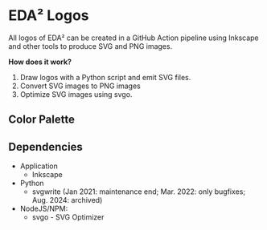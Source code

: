 # EDA² Logos

All logos of EDA² can be created in a GitHub Action pipeline using Inkscape and other tools to produce SVG and PNG
images.

**How does it work?**
1. Draw logos with a Python script and emit SVG files.
2. Convert SVG images to PNG images
3. Optimize SVG images using svgo.

## Color Palette


## Dependencies

* Application
  * Inkscape
* Python
  * svgwrite (Jan 2021: maintenance end; Mar. 2022: only bugfixes; Aug. 2024: archived)
* NodeJS/NPM:
  * svgo - SVG Optimizer
